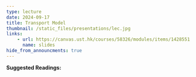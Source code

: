 ```yaml
---
type: lecture
date: 2024-09-17
title: Transport Model
thumbnail: /static_files/presentations/lec.jpg
links: 
    - url: https://canvas.ust.hk/courses/58326/modules/items/1428551
      name: slides
hide_from_announcments: true
---
```

**Suggested Readings:**

